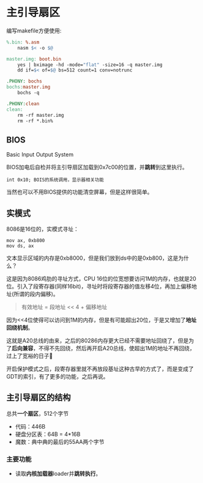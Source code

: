 # 主引导扇区

编写makefile方便使用:
```makefile
%.bin: %.asm
	nasm $< -o $@

master.img: boot.bin
	yes | bximage -hd -mode="flat" -size=16 -q master.img
	dd if=$< of=$@ bs=512 count=1 conv=notrunc

.PHONY: bochs
bochs:master.img
	bochs -q

.PHONY:clean
clean:
	rm -rf master.img
	rm -rf *.bin%      
```

## BIOS
Basic Input Output System

BIOS加电后自检并将主引导扇区加载到0x7c00的位置，并**跳转**到这里执行。
```
int 0x10; BOIS的系统调用，显示器相关功能
```
当然也可以不用BIOS提供的功能清空屏幕，但是这样很简单。

## 实模式
8086是16位的，实模式寻址：
```
mov ax, 0xb800
mov ds, ax
```

文本显示区域的内存是0xb8000，但是我们放到ds中的是0xb800，这是为什么？

这是因为8086鸡肋的寻址方式，CPU 16位的位宽想要访问1M的内存，也就是20位。引入了段寄存器(同样16bit)，寻址时将段寄存器的值左移4位，再加上偏移地址(所谓的段内偏移)。
> 有效地址 = 段地址 << 4 + 偏移地址


因为<<4位使得可以访问到1M的内存，但是有可能超出20位，于是又增加了**地址回绕机制**。

这就是A20总线的由来，之后的80286内存更大已经不需要地址回绕了，但是为了**后向兼容**，不得不先回绕，然后再开启A20总线，使超出1M的地址不再回绕，过上了宽裕的日子🤭

开启保护模式之后，段寄存器里就不再放段基址这种古早的方式了，而是变成了GDT的索引，有了更多的功能，之后再说。

## 主引导扇区的结构
总共**一个扇区**，512个字节

- 代码：446B
- 硬盘分区表：64B = 4*16B
- 魔数：典中典的最后的55AA两个字节

### 主要功能
- 读取**内核加载器**loader并**跳转执行**。

